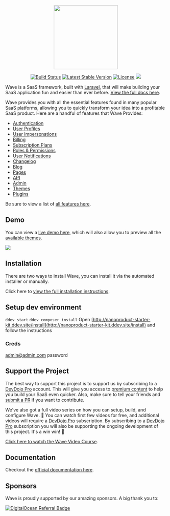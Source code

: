<p align="center"><a href="https://devdojo.com/wave" target="_blank"><img src="https://cdn.devdojo.com/images/october2024/wave-logo.png" width="200"></a></p>

<p align="center">
<a href="https://github.com/thedevdojo/wave/actions"><img src="https://github.com/thedevdojo/wave/actions/workflows/tests.yml/badge.svg" alt="Build Status"></a>
<a href="https://github.com/thedevdojo/wave"><img src="https://img.shields.io/github/v/release/thedevdojo/wave" alt="Latest Stable Version"></a>
<a href="https://github.com/thedevdojo/wave"><img src="https://img.shields.io/badge/license-MIT-green" alt="License"></a>
<a href="https://herd.laravel.com/new?starter-kit=devdojo/wave"><img src="https://img.shields.io/badge/Install%20with%20Herd-f55247?logo=laravel&logoColor=white"></a>
</p>

Wave is a SaaS framework, built with <a href="https://laravel.com">Laravel</a>, that will make building your SaaS application fun and easier than ever before. <a href="https://devdojo.com/wave/docs" target="_blank">View the full docs here</a>.

Wave provides you with all the essential features found in many popular SaaS platforms, allowing you to quickly transform your idea into a profitable SaaS product. Here are a handful of features that Wave Provides:

 - <a href="https://devdojo.com/wave/docs/features/auth" target="_blank">Authentication</a>
 - <a href="https://devdojo.com/wave/docs/features/user-profiles" target="_blank">User Profiles</a>
 - <a href="https://devdojo.com/wave/docs/features/user-impersonations" target="_blank">User Impersonations</a>
 - <a href="https://devdojo.com/wave/docs/features/billing" target="_blank">Billing</a>
 - <a href="https://devdojo.com/wave/docs/features/subscription-plans" target="_blank">Subscription Plans</a>
 - <a href="https://devdojo.com/wave/docs/features/roles-permissions" target="_blank">Roles & Permissions</a>
 - <a href="https://devdojo.com/wave/docs/features/notifications" target="_blank">User Notifications</a>
 - <a href="https://devdojo.com/wave/docs/features/changelog" target="_blank">Changelog</a>
 - <a href="https://devdojo.com/wave/docs/features/blog" target="_blank">Blog</a>
 - <a href="https://devdojo.com/wave/docs/features/pages" target="_blank">Pages</a>
 - <a href="https://devdojo.com/wave/docs/features/api" target="_blank">API</a>
 - <a href="https://devdojo.com/wave/docs/features/admin" target="_blank">Admin</a>
 - <a href="https://devdojo.com/wave/docs/features/themes" target="_blank">Themes</a>
 - <a href="https://devdojo.com/wave/docs/features/plugins" target="_blank">Plugins</a>

Be sure to view a list of <a href="https://devdojo.com/wave/docs/features/auth" target="_blank">all features here</a>.

## Demo

You can view a <a href="https://devdojo.com/wave/demo" target="_blank">live demo here</a>, which will also allow you to preview all the <a href="https://devdojo.com/wave/themes" target="_blank">available themes</a>.

<a href="https://devdojo.com/wave/demo" target="_blank"><img src="https://cdn.devdojo.com/images/august2024/wave-anchor-theme.jpeg"></a>

## Installation

There are two ways to install Wave, you can install it via the automated installer or manually.

Click here to <a href="https://devdojo.com/wave/docs/install" target="_blank">view the full installation instructions</a>.

## Setup dev environment
`ddev start`
`ddev composer install`
Open [http://nanoproduct-starter-kit.ddev.site/install](http://nanoproduct-starter-kit.ddev.site/install) and follow the instructions

### Creds
admin@admin.com
password

## Support the Project

The best way to support this project is to support us by subscribing to a <a href="https://devdojo.com/pro">DevDojo Pro</a> account. This will give you access to <a href="https://devdojo.com/wave/pro">premium content</a> to help you build your SaaS even quicker. Also, make sure to tell your friends and <a href="https://github.com/thedevdojo/wave/compare" target="_blank">submit a PR</a> if you want to contribute.

We've also got a full video series on how you can setup, build, and configure Wave. 🍿 You can watch first few videos for free, and additional videos will require a [DevDojo Pro](https://devdojo.com/wave/pro) subscription. By subscribing to a [DevDojo Pro](https://devdojo.com/pro) subscription you will also be supporting the ongoing development of this project. It's a win win! 🙌

[Click here to watch the Wave Video Course](https://devdojo.com/wave/videos).


## Documentation

Checkout the [official documentation here](https://devdojo.com/wave/docs).

## Sponsors

Wave is proudly supported by our amazing sponsors. A big thank you to:

[![DigitalOcean Referral Badge](https://web-platforms.sfo2.cdn.digitaloceanspaces.com/WWW/Badge%203.svg)](https://www.digitalocean.com/?refcode=dc19b9819d06&utm_campaign=Referral_Invite&utm_medium=Referral_Program&utm_source=badge)
